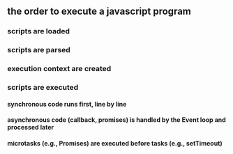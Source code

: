 
## the order to execute a javascript program
### scripts are loaded
### scripts are parsed
### execution context are created
### scripts are executed
#### synchronous code runs first, line by line
#### asynchronous code (callback, promises) is handled by the Event loop and processed later
#### microtasks (e.g., Promises) are executed before tasks (e.g., setTimeout)
